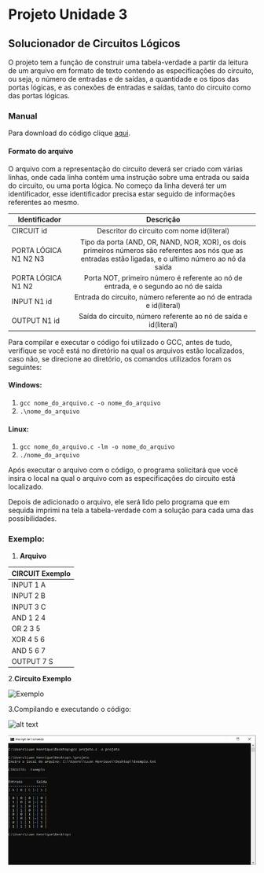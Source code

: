 ﻿
# Projeto Unidade 3

## Solucionador de Circuitos Lógicos

O projeto tem a função de construir uma tabela-verdade a
partir da leitura de um arquivo em formato de texto contendo 
as especificações do circuito, ou seja, o número de entradas 
e de saídas, a quantidade e os tipos das portas lógicas, e as 
conexões de entradas e saídas, tanto do circuito como das portas
lógicas.

### Manual 

Para download do código clique [aqui](https://github.com/LuanDHenrique/DCA_Projeto/blob/master/projeto_final.c).

#### Formato do arquivo
O arquivo com a representação do circuito deverá ser criado com 
várias linhas, onde cada linha contém uma instrução sobre uma 
entrada ou saída do circuito, ou uma porta lógica.
No começo da linha deverá ter um identificador, esse 
identificador precisa estar seguido de informações referentes
ao mesmo.

|Identificador                     |Descrição                                 |
|----------------------------------|:----------------------------------------:|
|CIRCUIT id                        |Descritor do circuito com nome id(literal)| 
|PORTA LÓGICA N1 N2 N3             |Tipo da porta (AND, OR, NAND, NOR, XOR), os dois primeiros números são referentes aos nós que as entradas estão ligadas, e o ultimo número ao nó da saída |
|PORTA LÓGICA N1 N2                |Porta NOT, primeiro número é referente ao nó de entrada, e o segundo ao nó de saída |
|INPUT N1 id                       |Entrada do circuito, número referente ao nó de entrada e id(literal) |
|OUTPUT N1 id                      |Saída do circuito, número referente ao nó de saída e id(literal) |


Para compilar e executar o código foi utilizado o GCC, antes
de tudo, verifique se você está no diretório na qual os arquivos
estão localizados, caso não, se direcione ao diretório, os
comandos utilizados foram os seguintes:

#### Windows:
1. `gcc nome_do_arquivo.c -o nome_do_arquivo`
2. `.\nome_do_arquivo`

#### Linux:
1. `gcc nome_do_arquivo.c -lm -o nome_do_arquivo`
2. `./nome_do_arquivo`

Após executar o arquivo com o código, o programa solicitará que
você insira o local na qual o arquivo com as especificações do
circuito está localizado.

Depois de adicionado o arquivo, ele será lido pelo programa que 
em sequida imprimi na tela a tabela-verdade com a solução para 
cada uma das possibilidades.

### Exemplo:
1. **Arquivo**

|CIRCUIT Exemplo|
|---------------|
|INPUT 1 A|
|INPUT 2 B|
|INPUT 3 C|
|AND 1 2 4|
|OR 2 3 5|
|XOR 4 5 6|
|AND 5 6 7|
|OUTPUT 7 S|

2.**Circuito Exemplo**

<img src="C:\Users\Luan Henrique\Desktop\Circuito_Exemplo.jpeg" alt="Exemplo">


3.Compilando e executando o código:

![alt text](https://imgur.com/rNQcuNY "Compilando")

<img src="https://github.com/LuanDHenrique/DCA_Projeto/blob/master/executando.PNG" alt="executando">


